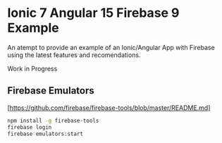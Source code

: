 # Ionic 7 Angular 15 Firebase 9 Example

An atempt to provide an example of an Ionic/Angular App with Firebase using the latest features and recomendations.

Work in Progress

## Firebase Emulators

[https://github.com/firebase/firebase-tools/blob/master/README.md]

```bash
npm install -g firebase-tools
firebase login
firebase emulators:start
```



